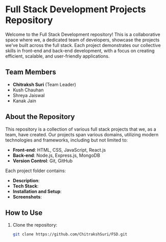 # Full Stack Development Projects Repository

Welcome to the Full Stack Development repository! This is a collaborative space where we, a dedicated team of developers, showcase the projects we've built across the full stack. Each project demonstrates our collective skills in front-end and back-end development, with a focus on creating efficient, scalable, and user-friendly applications.

## Team Members

- **Chitraksh Suri** (Team Leader)
- Kush Chauhan
- Shreya Jaiswal
- Kanak Jain

## About the Repository

This repository is a collection of various full stack projects that we, as a team, have created. Our projects span various domains, utilizing modern technologies and frameworks, including but not limited to:

- **Front-end**: HTML, CSS, JavaScript, React.js
- **Back-end**: Node.js, Express.js, MongoDB
- **Version Control**: Git, GitHub

Each project folder contains:

- **Description**: 
- **Tech Stack**: 
- **Installation and Setup**: 
- **Screenshots**: 

## How to Use

1. Clone the repository:
   ```bash
   git clone https://github.com/ChitrakshSuri/FSD.git
